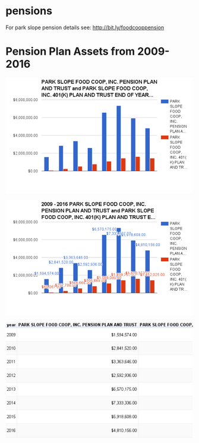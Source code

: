 # pensions

For park slope pension details see: 
 http://bit.ly/foodcooppension 


# Pension Plan Assets from 2009-2016

![table](https://github.com/civic-data/pensions/blob/master/parkslopefoodcoop/pension_parkslopefoodcoop_plan_assets_2009_2016_simple.png "table")

![table](https://github.com/civic-data/pensions/blob/master/parkslopefoodcoop/pension_parkslopefoodcoop_plan_assets_2009_2016.png "table")

![table](https://github.com/civic-data/pensions/blob/master/parkslopefoodcoop/pension_parkslopefoodcoop_plan_assets_2009_2016_chart.png "table")
